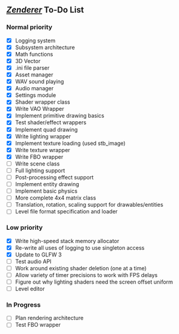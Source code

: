 ## *[Zenderer](https://github.com/Ruskiy69/IronClad)* To-Do List

### Normal priority  

* [x] Logging system
* [x] Subsystem architecture
* [x] Math functions
* [x] 3D Vector
* [x] .ini file parser
* [x] Asset manager
* [x] WAV sound playing
* [x] Audio manager
* [x] Settings module
* [x] Shader wrapper class
* [x] Write VAO Wrapper
* [x] Implement primitive drawing basics
* [x] Test shader/effect wrappers
* [x] Implement quad drawing
* [x] Write lighting wrapper
* [x] Implement texture loading (used stb_image)
* [x] Write texture wrapper
* [x] Write FBO wrapper
* [ ] Write scene class
* [ ] Full lighting support
* [ ] Post-processing effect support
* [ ] Implement entity drawing
* [ ] Implement basic physics
* [ ] More complete 4x4 matrix class
* [ ] Translation, rotation, scaling support for drawables/entities
* [ ] Level file format specification and loader

### Low priority  

* [x] Write high-speed stack memory allocator
* [x] Re-write all uses of logging to use singleton access
* [x] Update to GLFW 3
* [ ] Test audio API
* [ ] Work around existing shader deletion (one at a time)
* [ ] Allow variety of timer precisions to work with FPS delays
* [ ] Figure out why lighting shaders need the screen offset uniform
* [ ] Level editor

### In Progress  

* [ ] Plan rendering architecture
* [ ] Test FBO wrapper
